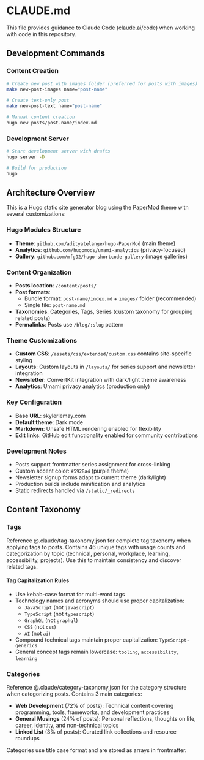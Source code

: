 # CLAUDE.md

This file provides guidance to Claude Code (claude.ai/code) when working with code in this repository.

## Development Commands

### Content Creation
```bash
# Create new post with images folder (preferred for posts with images)
make new-post-images name="post-name"

# Create text-only post
make new-post-text name="post-name"

# Manual content creation
hugo new posts/post-name/index.md
```

### Development Server
```bash
# Start development server with drafts
hugo server -D

# Build for production
hugo
```

## Architecture Overview

This is a Hugo static site generator blog using the PaperMod theme with several customizations:

### Hugo Modules Structure
- **Theme**: `github.com/adityatelange/hugo-PaperMod` (main theme)
- **Analytics**: `github.com/hugomods/umami-analytics` (privacy-focused)
- **Gallery**: `github.com/mfg92/hugo-shortcode-gallery` (image galleries)

### Content Organization
- **Posts location**: `/content/posts/`
- **Post formats**: 
  - Bundle format: `post-name/index.md` + `images/` folder (recommended)
  - Single file: `post-name.md`
- **Taxonomies**: Categories, Tags, Series (custom taxonomy for grouping related posts)
- **Permalinks**: Posts use `/blog/:slug` pattern

### Theme Customizations
- **Custom CSS**: `/assets/css/extended/custom.css` contains site-specific styling
- **Layouts**: Custom layouts in `/layouts/` for series support and newsletter integration
- **Newsletter**: ConvertKit integration with dark/light theme awareness
- **Analytics**: Umami privacy analytics (production only)

### Key Configuration
- **Base URL**: skylerlemay.com
- **Default theme**: Dark mode
- **Markdown**: Unsafe HTML rendering enabled for flexibility
- **Edit links**: GitHub edit functionality enabled for community contributions

### Development Notes
- Posts support frontmatter series assignment for cross-linking
- Custom accent color: `#5928a4` (purple theme)
- Newsletter signup forms adapt to current theme (dark/light)
- Production builds include minification and analytics
- Static redirects handled via `/static/_redirects`

## Content Taxonomy

### Tags
Reference @.claude/tag-taxonomy.json for complete tag taxonomy when applying tags to posts. Contains 46 unique tags with usage counts and categorization by topic (technical, personal, workplace, learning, accessibility, projects). Use this to maintain consistency and discover related tags.

#### Tag Capitalization Rules
- Use kebab-case format for multi-word tags
- Technology names and acronyms should use proper capitalization:
  - `JavaScript` (not `javascript`)
  - `TypeScript` (not `typescript`) 
  - `GraphQL` (not `graphql`)
  - `CSS` (not `css`)
  - `AI` (not `ai`)
- Compound technical tags maintain proper capitalization: `TypeScript-generics`
- General concept tags remain lowercase: `tooling`, `accessibility`, `learning`

### Categories
Reference @.claude/category-taxonomy.json for the category structure when categorizing posts. Contains 3 main categories:
- **Web Development** (72% of posts): Technical content covering programming, tools, frameworks, and development practices
- **General Musings** (24% of posts): Personal reflections, thoughts on life, career, identity, and non-technical topics  
- **Linked List** (3% of posts): Curated link collections and resource roundups

Categories use title case format and are stored as arrays in frontmatter.
